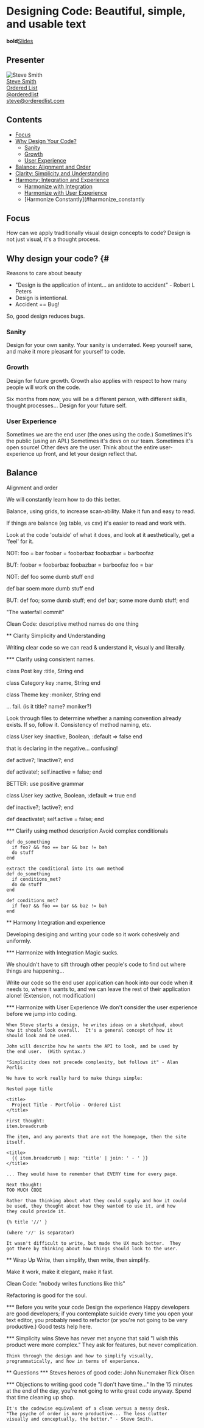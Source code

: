 # Designing Code: Beautiful, simple, and usable text
  **bold**[Slides](http://www.slideshare.net/orderedlist/designing-code)

## Presenter 
   ![Steve Smith](http://farm5.static.flickr.com/4030/4533226349_99338ee20a.jpg "Steve Smith")   
   [Steve Smith](http://orderedlist.com/who-we-are/)  
   [Ordered List](http://orderedlist.com/)   
   [@orderedlist](http://twitter.com/orderedlist)   
   [steve@orderedlist.com](mailto:steve@orderedlist.com)   

## Contents
   * [Focus](#focus)
   * [Why Design Your Code?](#why)
     * [Sanity](#design_for_sanity)
     * [Growth](#design_for_growth)
     * [User Experience](#design_for_ux)
   * [Balance: Alignment and Order](#balance)
   * [Clarity: Simplicity and Understanding](#clarity)
   * [Harmony: Integration and Experience](#harmony)
      * [Harmonize with Integration](#harmonize_with_integration)
      * [Harmonize with User Experience](#harmonize_with_ux)
      * [Harmonize Constantly](#harmonize_constantly

<h2 id="focus">Focus</h2>
   How can we apply traditionally visual design concepts to code?   
   Design is not just visual, it's a thought process.   
   
## Why design your code? {#
   Reasons to care about beauty   

   * "Design is the application of intent... an antidote to accident" - Robert L Peters
   * Design is intentional.
   * Accident == Bug!

   So, good design reduces bugs.  

### Sanity   
   Design for your own sanity.  Your sanity is underrated.  Keep
   yourself sane, and make it more pleasant for yourself to code. 

### Growth
   Design for future growth.  Growth also applies with respect to how
   many people will work on the code. 

   Six months from now, you will be a different person, with different skills, thought
   processes...  Design for your future self. 

### User Experience
   Sometimes we are the end user (the ones using the code.)  Sometimes
   it's the public (using an API.)  Sometimes it's devs on our team.
   Sometimes it's open source!  Other devs are the user.  Think about
   the entire user-experience up front, and let your design reflect
   that.  

## Balance
   Alignment and order

   We will constantly learn how to do this better.

   Balance, using grids, to increase scan-ability.  Make it fun and
   easy to read.  

   If things are balance (eg table, vs csv) it's easier to read and
   work with.

   Look at the code 'outside' of what it does, and look at it
   aesthetically, get a 'feel' for it.

   NOT:
   foo = bar
   foobar = foobarbaz
   foobazbar = barboofaz

   BUT:
   foobar    = foobarbaz
   foobazbar = barboofaz
   foo       = bar

   NOT:
   def foo
     some dumb stuff
   end

   def bar
     soem more dumb stuff
   end

   BUT:
   def foo; some dumb stuff;      end
   def bar; some more dumb stuff; end

   "The waterfall commit"

   Clean Code:
   descriptive method names
   do one thing

** Clarity
   Simplicity and Understanding

   Writing clear code so we can read & understand it, visually and
   literally.

*** Clarify using consistent names.

   class Post
     key :title, String
   end

   class Category
     key :name, String
   end

   class Theme
     key :moniker, String
   end

   ... fail. (is it title? name? moniker?)

   Look through files to determine whether a naming convention already
   exists.  If so, follow it.  Consistency of method naming, etc.

   class User
     key :inactive, Boolean, :default => false
   end

   that is declaring in the negative... confusing!

   def active?; !inactive?; end

   def activate!; self.inactive = false; end

   BETTER:
   use positive grammar

   class User
     key :active, Boolean, :default => true
   end

   def inactive?; !active?; end

   def deactivate!; self.active = false; end

*** Clarify using method description
    Avoid complex conditionals

    def do_something
      if foo? && foo == bar && baz != bah
      do stuff
    end

    extract the conditional into its own method
    def do_something
      if conditions_met?
      do do stuff
    end
      
    def conditions_met?
      if foo? && foo == bar && baz != bah
    end
   
** Harmony
   Integration and experience

   Developing desiging and writing your code so it work cohesively and uniformly.

*** Harmonize with Integration
Magic sucks.  

We shouldn't have to sift through other people's code to find out
where things are happening...

Write our code so the end user application can hook into our code when
it needs to, where it wants to, and we can leave the rest of their
application alone!  (Extension, not modification) 

*** Harmonize with User Experience
    We don't consider the user experience before we jump into coding. 

    When Steve starts a design, he writes ideas on a sketchpad, about
    how it should look overall.  It's a general concept of how it
    should look and be used. 

    John will describe how he wants the API to look, and be used by
    the end user.  (With syntax.)

    "Simplicity does not precede complexity, but follows it" - Alan
    Perlis

    We have to work really hard to make things simple:

    Nested page title

    <title>
      Project Title - Portfolio - Ordered List
    </title>

    First thought:
    item.breadcrumb

    The item, and any parents that are not the homepage, then the site
    itself. 

    <title>
      {{ item.breadcrumb | map: 'title' | join: ' - ' }}
    </title>

    ... They would have to remember that EVERY time for every page.

    Next thought:
    TOO MUCH CODE

    Rather than thinking about what they could supply and how it could
    be used, they thought about how they wanted to use it, and how
    they could provide it.

    {% title '//' }

    (where '//' is separator)

    It wasn't difficult to write, but made the UX much better.  They
    got there by thinking about how things should look to the user.
    
** Wrap Up
   Write, then simplify, then write, then simplify.

   Make it work, make it elegant, make it fast.

   Clean Code: "nobody writes functions like this"

   Refactoring is good for the soul.

*** Before you write your code
    Design the experience
    Happy developers are good developers; if you contemplate suicide
    every time you open your text editor, you probably need to
    refactor (or you're not going to be very productive.)
    Good tests help here.

*** Simplicity wins
    Steve has never met anyone that said "I wish this product were
    more complex."  They ask for features, but never complication.

    Think through the design and how to simplify visually,
    programmatically, and how in terms of experience.
    
** Questions
*** Steves heroes of good code:
   John Nunemaker
   Rick Olsen

   
*** Objections to writing good code
    "I don't have time..."
    In the 15 minutes at the end of the day, you're not going to write
    great code anyway.  Spend that time cleaning up shop.

    It's the codewise equivalent of a clean versus a messy desk. 
    "The psyche of order is more productive... The less clutter
    visually and conceptually, the better." - Steve Smith.

